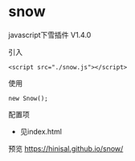 # snow
javascript下雪插件 V1.4.0


引入
```
<script src="./snow.js"></script>
```

使用
```
new Snow();
```

配置项
* 见index.html

预览
https://hinisal.github.io/snow/
